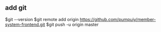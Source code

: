 ## add git
$git --version
$git remote add origin https://github.com/pumpuiy/member-system-frontend.git
$git push -u origin master